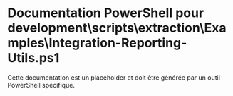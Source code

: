 # Documentation PowerShell pour development\scripts\extraction\Examples\Integration-Reporting-Utils.ps1

Cette documentation est un placeholder et doit être générée par un outil PowerShell spécifique.
